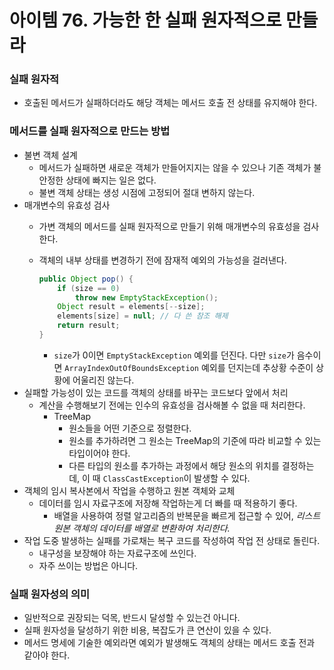 # 아이템 76. 가능한 한 실패 원자적으로 만들라

### 실패 원자적

- 호출된 메서드가 실패하더라도 해당 객체는 메서드 호출 전 상태를 유지해야 한다.

### 메서드를 실패 원자적으로 만드는 방법

- 불변 객체 설계
    - 메서드가 실패하면 새로운 객체가 만들어지지는 않을 수 있으나 기존 객체가 불안정한 상태에 빠지는 일은 없다.
    - 불변 객체 상태는 생성 시점에 고정되어 절대 변하지 않는다.
- 매개변수의 유효성 검사
    - 가변 객체의 메서드를 실패 원자적으로 만들기 위해 매개변수의 유효성을 검사한다.
    - 객체의 내부 상태를 변경하기 전에 잠재적 예외의 가능성을 걸러낸다.

        ```java
        public Object pop() {
            if (size == 0)
                throw new EmptyStackException();
            Object result = elements[--size];
            elements[size] = null; // 다 쓴 참조 해제
            return result;
        }
        ```

        - `size`가 0이면 `EmptyStackException` 예외를 던진다. 다만 `size`가 음수이면 `ArrayIndexOutOfBoundsException` 예외를 던지는데 추상황 수준이 상황에 어울리진 않는다.
- 실패할 가능성이 있는 코드를 객체의 상태를 바꾸는 코드보다 앞에서 처리
    - 계산을 수행해보기 전에는 인수의 유효성을 검사해볼 수 없을 때 처리한다.
        - TreeMap
            - 원소들을 어떤 기준으로 정렬한다.
            - 원소를 추가하려면 그 원소는 TreeMap의 기준에 따라 비교할 수 있는 타입이어야 한다.
            - 다른 타입의 원소를 추가하는 과정에서 해당 원소의 위치를 결정하는데, 이 때 `ClassCastException`이 발생할 수 있다.
- 객체의 임시 복사본에서 작업을 수행하고 원본 객체와 교체
    - 데이터를 임시 자료구조에 저장해 작업하는게 더 빠를 때 적용하기 좋다.
        - 배열을 사용하여 정렬 알고리즘의 반복문을 빠르게 접근할 수 있어, *리스트 원본 객체의 데이터를 배열로 변환하여 처리한다.*
- 작업 도중 발생하는 실패를 가로채는 복구 코드를 작성하여 작업 전 상태로 돌린다.
    - 내구성을 보장해야 하는 자료구조에 쓰인다.
    - 자주 쓰이는 방법은 아니다.


### 실패 원자성의 의미

- 일반적으로 권장되는 덕목, 반드시 달성할 수 있는건 아니다.
- 실패 원자성을 달성하기 위한 비용, 복잡도가 큰 연산이 있을 수 있다.
- 메서드 명세에 기술한 예외라면 예외가 발생해도 객체의 상태는 메서드 호출 전과 같아야 한다.